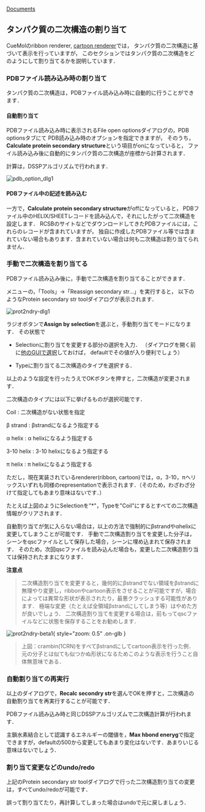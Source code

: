 [Documents](../../Documents)

## タンパク質の二次構造の割り当て
CueMolのribbon renderer, [cartoon renderer](../../cuemol2/CartoonRenderer)では，
タンパク質の二次構造に基づいて表示を行っていますが，
このセクションではタンパク質の二次構造をどのようにして割り当てるかを説明しています．

### PDBファイル読み込み時の割り当て
タンパク質の二次構造は，PDBファイル読み込み時に自動的に行うことができます．

#### 自動割り当て
PDBファイル読み込み時に表示されるFile open optionsダイアログの，PDB optionsタブにて
PDB読み込み時のオプションを指定できますが，
そのうち，**Calculate protein secondary structure**という項目がonになっていると，
ファイル読み込み後に自動的にタンパク質の二次構造が座標から計算されます．

計算は，DSSPアルゴリズムで行われます．


![pdb_option_dlg1](../../assets/images/cuemol2/Prot2ndryStr/pdb_option_dlg1.png)


#### PDBファイル中の記述を読み込む
一方で，**Calculate protein secondary structure**がoffになっていると，
PDBファイル中のHELIX/SHEETレコードを読み込んで，それにしたがって二次構造を設定します．
RCSBのサイトなどでダウンロードしてきたPDBファイルには，これらのレコードが含まれていますが，
独自に作成したPDBファイル等では含まれていない場合もあります．含まれていない場合は何も二次構造は割り当てられません．

### 手動で二次構造を割り当てる
PDBファイル読み込み後に，手動で二次構造を割り当てることができます．

メニューの，「Tools」→「Reassign secondary str...」を実行すると，
以下のようなProtein secondary str toolダイアログが表示されます．

![prot2ndry-dlg1](../../assets/images/cuemol2/Prot2ndryStr/prot2ndry-dlg1.png)


ラジオボタンで**Assign by selection**を選ぶと，手動割り当てモードになります．
その状態で

*  Selectionに割り当てを変更する部分の選択を入力．
（ダイアログを開く前に[他のGUIで選択](../../Documents/GUIのチュートリアル(CueMol2)/Step3)しておけば，
defaultでその値が入り便利でしょう）

*  Typeに割り当てる二次構造のタイプを選択する．

以上のような設定を行ったうえでOKボタンを押すと，二次構造が変更されます．

二次構造のタイプには以下に挙げるものが選択可能です．

Coil
:   二次構造がない状態を指定

β strand
:   βstrandになるよう指定する

α helix
:   α helixになるよう指定する

3-10 helix
:   3-10 helixになるよう指定する

π helix
:   π helixになるよう指定する

ただし，現在実装されているrenderer(ribbon, cartoon)では，α，3-10，πヘリックスいずれも同様のrepresentationで表示されます．（そのため，わざわざ分けて指定してもあまり意味はないです．）

たとえば上図のようにSelectionを"*"，Typeを"Coil"にするとすべての二次構造情報がクリアされます．

自動割り当てが気に入らない場合は，以上の方法で強制的にβstrandやαhelixに変更してしまうことが可能です．
手動で二次構造割り当てを変更した分子は，シーンをqscファイルとして保存した場合，シーンに埋め込まれて保存されます．
そのため，次回qscファイルを読み込んだ場合も，変更した二次構造割り当ては保持されたままになります．


**注意点**

> 二次構造割り当てを変更すると，幾何的にβstrandでない領域をβstrandに無理やり変更し，ribbonやcartoon表示をさせることが可能ですが，場合によっては異常な形状が表示されたり，最悪クラッシュする可能性があります．
極端な変更（たとえば全領域βstrandにしてしまう等）はやめた方が良いでしょう．
二次構造割り当てを変更する場合は，前もってqscファイルなどに状態を保存することをお勧めします．


![prot2ndry-beta1](../../assets/images/cuemol2/Prot2ndryStr/prot2ndry-beta1.png){ style="zoom: 0.5" .on-glb }


> 上図：crambin(1CRN)をすべてβstrandにしてcartoon表示を行った例．元の分子とは似ても似つかぬ形状になるためこのような表示を行うこと自体無意味である．

### 自動割り当ての再実行
以上のダイアログで，**Recalc secondry str**を選んでOKを押すと，二次構造の自動割り当てを再実行することが可能です．

PDBファイル読み込み時と同じDSSPアルゴリズムで二次構造計算が行われます．

主鎖水素結合として認識するエネルギーの閾値を，**Max hbond eneryg**で指定できますが，defaultの500から変更してもあまり変化はないです．あまりいじる意味はないでしょう．

### 割り当て変更などのundo/redo
上記のProtein secondary str toolダイアログで行った二次構造割り当ての変更は，すべてundo/redoが可能です．

誤って割り当てたり，再計算してしまった場合はundoで元に戻しましょう．
